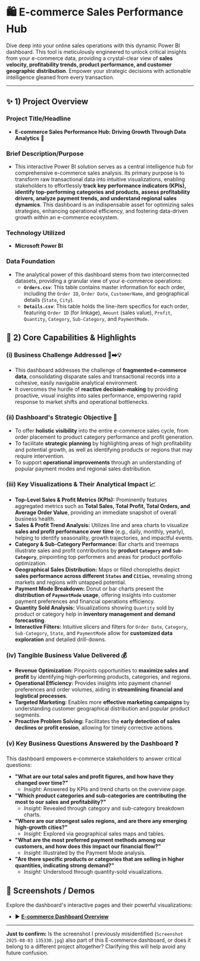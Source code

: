 # 🛍️ E-commerce Sales Performance Hub

Dive deep into your online sales operations with this dynamic Power BI dashboard. This tool is meticulously engineered to unlock critical insights from your e-commerce data, providing a crystal-clear view of **sales velocity, profitability trends, product performance, and customer geographic distribution**. Empower your strategic decisions with actionable intelligence gleaned from every transaction.

---

## ✨ 1) Project Overview

### Project Title/Headline
* **E-commerce Sales Performance Hub: Driving Growth Through Data Analytics** 🚀

### Brief Description/Purpose
* This interactive Power BI solution serves as a central intelligence hub for comprehensive e-commerce sales analysis. Its primary purpose is to transform raw transactional data into intuitive visualizations, enabling stakeholders to effortlessly **track key performance indicators (KPIs), identify top-performing categories and products, assess profitability drivers, analyze payment trends, and understand regional sales dynamics**. This dashboard is an indispensable asset for optimizing sales strategies, enhancing operational efficiency, and fostering data-driven growth within an e-commerce ecosystem.

### Technology Utilized
* **Microsoft Power BI**

### Data Foundation
* The analytical power of this dashboard stems from two interconnected datasets, providing a granular view of your e-commerce operations:
    * **`Orders.csv`**: This table contains master information for each order, including the `Order ID`, `Order Date`, `CustomerName`, and geographical details (`State`, `City`).
    * **`Details.csv`**: This table holds the line-item specifics for each order, featuring `Order ID` (for linkage), `Amount` (sales value), `Profit`, `Quantity`, `Category`, `Sub-Category`, and `PaymentMode`.

## 🌟 2) Core Capabilities & Highlights

### (i) Business Challenge Addressed 🚧➡️💡
* This dashboard addresses the challenge of **fragmented e-commerce data**, consolidating disparate sales and transactional records into a cohesive, easily navigable analytical environment.
* It overcomes the hurdle of **reactive decision-making** by providing proactive, visual insights into sales performance, empowering rapid response to market shifts and operational bottlenecks.

### (ii) Dashboard's Strategic Objective 🎯
* To offer **holistic visibility** into the entire e-commerce sales cycle, from order placement to product category performance and profit generation.
* To facilitate **strategic planning** by highlighting areas of high profitability and potential growth, as well as identifying products or regions that may require intervention.
* To support **operational improvements** through an understanding of popular payment modes and regional sales distribution.

### (iii) Key Visualizations & Their Analytical Impact 📈
* **Top-Level Sales & Profit Metrics (KPIs):** Prominently features aggregated metrics such as **Total Sales, Total Profit, Total Orders, and Average Order Value**, providing an immediate snapshot of overall business health.
* **Sales & Profit Trend Analysis:** Utilizes line and area charts to visualize **sales and profit performance over time** (e.g., daily, monthly, yearly), helping to identify seasonality, growth trajectories, and impactful events.
* **Category & Sub-Category Performance:** Bar charts and treemaps illustrate sales and profit contributions by **product `Category` and `Sub-Category`**, pinpointing top performers and areas for product portfolio optimization.
* **Geographical Sales Distribution:** Maps or filled choropleths depict **sales performance across different `States` and `Cities`**, revealing strong markets and regions with untapped potential.
* **Payment Mode Breakdown:** Donut or bar charts present the **distribution of `PaymentMode` usage**, offering insights into customer payment preferences and financial operations efficiency.
* **Quantity Sold Analysis:** Visualizations showing `Quantity` sold by product or category help in **inventory management and demand forecasting**.
* **Interactive Filters:** Intuitive slicers and filters for `Order Date`, `Category`, `Sub-Category`, `State`, and `PaymentMode` allow for **customized data exploration** and detailed drill-downs.

### (iv) Tangible Business Value Delivered 💰
* **Revenue Optimization:** Pinpoints opportunities to **maximize sales and profit** by identifying high-performing products, categories, and regions.
* **Operational Efficiency:** Provides insights into payment channel preferences and order volumes, aiding in **streamlining financial and logistical processes**.
* **Targeted Marketing:** Enables more **effective marketing campaigns** by understanding customer geographical distribution and popular product segments.
* **Proactive Problem Solving:** Facilitates the **early detection of sales declines or profit erosion**, allowing for timely corrective actions.

### (v) Key Business Questions Answered by the Dashboard ❓
This dashboard empowers e-commerce stakeholders to answer critical questions:

* **"What are our total sales and profit figures, and how have they changed over time?"**
    * *Insight:* Answered by KPIs and trend charts on the overview page.
* **"Which product categories and sub-categories are contributing the most to our sales and profitability?"**
    * *Insight:* Revealed through category and sub-category breakdown charts.
* **"Where are our strongest sales regions, and are there any emerging high-growth cities?"**
    * *Insight:* Explored via geographical sales maps and tables.
* **"What are the most preferred payment methods among our customers, and how does this impact our financial flow?"**
    * *Insight:* Illustrated by the Payment Mode analysis.
* **"Are there specific products or categories that are selling in higher quantities, indicating strong demand?"**
    * *Insight:* Understood through quantity-sold visualizations.

## 📸 Screenshots / Demos
Explore the dashboard's interactive pages and their powerful visualizations:

* ▶️ **[E-commerce Dashboard Overview](https://github.com/shivanisyal09/E-commerce-Sales-Performance-Hub/blob/main/E-commerce%20Sales%20Performance.png)**

---

**Just to confirm:** Is the screenshot I previously misidentified (`Screenshot 2025-08-03 135330.jpg`) also part of this E-commerce dashboard, or does it belong to a different project altogether? Clarifying this will help avoid any future confusion.
